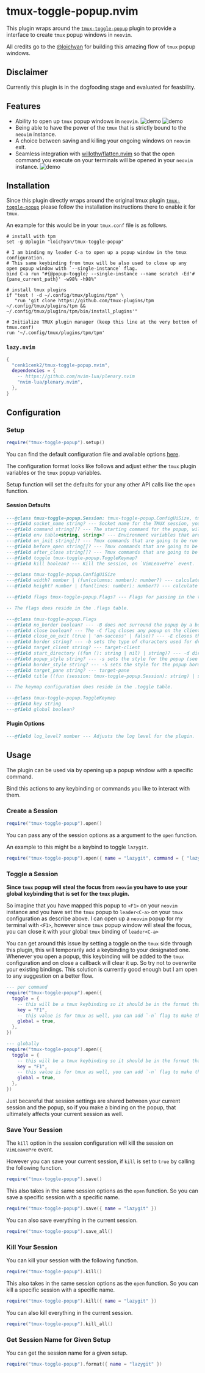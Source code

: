 # tmux-toggle-popup.nvim

This plugin wraps around the [`tmux-toggle-popup`](https://github.com/loichyan/tmux-toggle-popup) plugin to provide a interface to create `tmux` popup windows in `neovim`.

All credits go to the [@loichyan](https://github.com/loichyan) for building this amazing flow of `tmux` popup windows.

## Disclaimer

Currently this plugin is in the dogfooding stage and evaluated for feasbility.

## Features

- Ability to open up `tmux` popup windows in `neovim`. ![demo](./media/2024-10-16T13:51:27,126834947+02:00.png) ![demo](./media/2024-10-16T13:54:51,640423671+02:00.png)
- Being able to have the power of the `tmux` that is strictly bound to the `neovim` instance.
- A choice between saving and killing your ongoing windows on `neovim` exit.
- Seamless integration with [willothy/flatten.nvim](https://github.com/willothy/flatten.nvim) so that the open command you execute on your terminals will be opened in your `neovim` instance. ![demo](./media/2024-10-16T13:52:19,582768219+02:00.png)

## Installation

Since this plugin directly wraps around the original tmux plugin [`tmux-toggle-popup`](https://github.com/loichyan/tmux-toggle-popup) please follow the installation instructions there to enable it for `tmux`.

An example for this would be in your `tmux.conf` file is as follows.

```tmux
# install with tpm
set -g @plugin "loichyan/tmux-toggle-popup"

# I am binding my leader C-a to open up a popup window in the tmux configuration.
# This same keybinding from tmux will be also used to close up any open popup window with `--single-instance` flag.
bind C-a run "#{@popup-toggle} --single-instance --name scratch -Ed'#{pane_current_path}' -w98% -h98%"

# install tmux plugins
if "test ! -d ~/.config/tmux/plugins/tpm" \
   "run 'git clone https://github.com/tmux-plugins/tpm ~/.config/tmux/plugins/tpm && ~/.config/tmux/plugins/tpm/bin/install_plugins'"

# Initialize TMUX plugin manager (keep this line at the very bottom of tmux.conf)
run '~/.config/tmux/plugins/tpm/tpm'
```

### `lazy.nvim`

```lua
{
  "cenk1cenk2/tmux-toggle-popup.nvim",
  dependencies = {
    -- https://github.com/nvim-lua/plenary.nvim
    "nvim-lua/plenary.nvim",
  },
}
```

## Configuration

### Setup

```lua
require("tmux-toggle-popup").setup()
```

You can find the default configuration file and available options [here](https://github.com/cenk1cenk2/tmux-toggle-popup.nvim/blob/main/lua/tmux-toggle-popup/config.lua).

The configuration format looks like follows and adjust either the `tmux` plugin variables or the `tmux` popup variables.

Setup function will set the defaults for your any other API calls like the `open` function.

#### Session Defaults

```lua
---@class tmux-toggle-popup.Session: tmux-toggle-popup.ConfigUiSize, tmux-toggle-popup.SessionIdentifier
---@field socket_name string? --- Socket name for the TMUX session, you can give this if you want to isolate your popup to a specific session.
---@field command string[]? --- The starting command for the popup, will use the default tmux command if not given.
---@field env table<string, string>? --- Environment variables that are going to be passed to the popup.
---@field on_init string[]? --- Tmux commands that are going to be run insdie the popup after being created.
---@field before_open string[]? --- Tmux commands that are going to be run on the main session the popup is opened.
---@field after_close string[]? --- Tmux commands that are going to be run on the main session the popup is closed.
---@field toggle tmux-toggle-popup.ToggleKeymap?
---@field kill boolean? --- Kill the session, on `VimLeavePre` event.

---@class tmux-toggle-popup.ConfigUiSize
---@field width? number | (fun(columns: number): number?) --- calculate the width of the popup from the terminal columns
---@field height? number | (fun(lines: number): number?) --- calculate the height of the popup from the terminal lines

---@field flags tmux-toggle-popup.Flags? --- Flags for passing in the tmux popup command.

-- The flags does reside in the .flags table.

---@class tmux-toggle-popup.Flags
---@field no_border boolean? --- -B does not surround the popup by a border.
---@field close boolean? --- The -C flag closes any popup on the client.
---@field close_on_exit (true | 'on-success' | false)? --- -E closes the popup automatically when shell-command exits. Two -E closes the popup only if shell-command exited with success.
---@field border string? --- -b sets the type of characters used for drawing popup borders.  When -B is specified, the -b option is ignored.  See popup-border-lines for possible values for border-lines.
---@field target_client string? --- target-client
---@field start_directory ((fun (): string | nil) | string)? --- -d directory
---@field popup_style string? --- -s sets the style for the popup (see “STYLES”).
---@field border_style string? --- -S sets the style for the popup border (see “STYLES”).
---@field target_pane string? --- target-pane
---@field title ((fun (session: tmux-toggle-popup.Session): string) | string)? --- -T is a format for the popup title (see “FORMATS”).

-- The keymap configuration does reside in the .toggle table.

---@class tmux-toggle-popup.ToggleKeymap
---@field key string
---@field global boolean?

```

#### Plugin Options

```lua
---@field log_level? number --- Adjusts the log level for the plugin.
```

## Usage

The plugin can be used via by opening up a popup window with a specific command.

Bind this actions to any keybinding or commands you like to interact with them.

### Create a Session

```lua
require("tmux-toggle-popup").open()
```

You can pass any of the session options as a argument to the `open` function.

An example to this might be a keybind to toggle `lazygit`.

```lua
require("tmux-toggle-popup").open({ name = "lazygit", command = { "lazygit" }, on_init = { "set status off" } })
```

### Toggle a Session

**Since `tmux` popup will steal the focus from `neovim` you have to use your global keybinding that is set for the `tmux` plugin.**

So imagine that you have mapped this popup to `<F1>` on your `neovim` instance and you have set the `tmux` popup to `leader<C-a>` on your `tmux` configuration as describe above. I can open up a `neovim` popup for my terminal with `<F1>`, however since `tmux` popup window will steal the focus, you can close it with your global `tmux` binding of `leader<C-a>`

You can get around this issue by setting a toggle on the `tmux` side through this plugin, this will temporarily add a keybinding to your designated one. Whenever you open a popup, this keybinding will be added to the `tmux` configuration and on close a callback will clear it up. So try not to overwrite your existing bindings. This solution is currently good enough but I am open to any suggestion on a better flow.

```lua
--- per command
require("tmux-toggle-popup").open({
  toggle = {
    -- this will be a tmux keybinding so it should be in the format that is acceptable to tmux
    key = "F1",
    -- this value is for tmux as well, you can add `-n` flag to make this keybinding global
    global = true,
  },
})

--- globally
require("tmux-toggle-popup").open({
  toggle = {
    -- this will be a tmux keybinding so it should be in the format that is acceptable to tmux
    key = "F1",
    -- this value is for tmux as well, you can add `-n` flag to make this keybinding global
    global = true,
  },
})
```

Just becareful that session settings are shared between your current session and the popup, so if you make a binding on the popup, that ultimately affects your current session as well.

### Save Your Session

The `kill` option in the session configuration will kill the session on `VimLeavePre` event.

However you can save your current session, if `kill` is set to `true` by calling the following function.

```lua
require("tmux-toggle-popup").save()
```

This also takes in the same session options as the `open` function. So you can save a specific session with a specific name.

```lua
require("tmux-toggle-popup").save({ name = "lazygit" })
```

You can also save everything in the current session.

```lua
require("tmux-toggle-popup").save_all()
```

### Kill Your Session

You can kill your session with the following function.

```lua
require("tmux-toggle-popup").kill()
```

This also takes in the same session options as the `open` function. So you can kill a specific session with a specific name.

```lua
require("tmux-toggle-popup").kill({ name = "lazygit" })
```

You can also kill everything in the current session.

```lua
require("tmux-toggle-popup").kill_all()
```

### Get Session Name for Given Setup

You can get the session name for a given setup.

```lua
require("tmux-toggle-popup").format({ name = "lazygit" })
```
